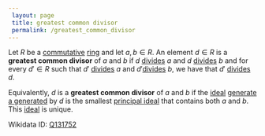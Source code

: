 ```yaml
---
 layout: page
 title: greatest common divisor
 permalink: /greatest_common_divisor
---
```

Let $R$ be a [commutative](https://defsmath.github.io/DefsMath/commutative) [ring](https://defsmath.github.io/DefsMath/ring) and let $a,b\in R$. An element $d\in R$ is a **greatest common divisor** of $a$ and $b$ if $d$ [divides](https://defsmath.github.io/DefsMath/division_in_a_ring) $a$ and $d$ [divides](https://defsmath.github.io/DefsMath/###################divides) $b$ and for every $d'\in R$ such that $d'$ [divides](https://defsmath.github.io/DefsMath/###################divides) $a$ and $d'$[divides](https://defsmath.github.io/DefsMath/###################divides) $b$, we have that $d'$ [divides](https://defsmath.github.io/DefsMath/###################divides) $d$. 

Equivalently, $d$ is a **greatest common divisor** of $a$ and $b$ if the [ideal](https://defsmath.github.io/DefsMath/ring_ideal) [generate a generated](https://defsmath.github.io/DefsMath/generate_a_###########generated) by $d$ is the smallest [principal ideal](https://defsmath.github.io/DefsMath/principal_ideal) that contains both $a$ and $b$. This [ideal](https://defsmath.github.io/DefsMath/###########ideal) is unique.

Wikidata ID: [Q131752](https://www.wikidata.org/wiki/Q131752)